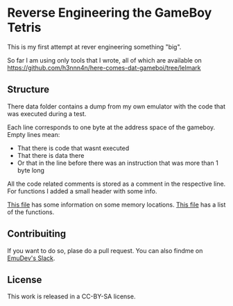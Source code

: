 Reverse Engineering the GameBoy Tetris
======================================

This is my first attempt at rever engineering something "big".

So far I am using only tools that I wrote, all of which are available on https://github.com/h3nnn4n/here-comes-dat-gameboi/tree/lelmark


Structure
---------

There data folder contains a dump from my own emulator with the code that was executed during a test.

Each line corresponds to one byte at the address space of the gameboy. Empty lines mean:
 - That there is code that wasnt executed
 - That there is data there
 - Or that in the line before there was an instruction that was more than 1 byte long

All the code related comments is stored as a comment in the respective line. For functions I added a small header with some info.

[This file](mem_locations.md) has some information on some memory locations.
[This file](function_table.md) has a list of the functions.


Contribuiting
------------

If you want to do so, plase do a pull request. You can also findme on [EmuDev's Slack](https://slofile.com/slack/emudev).


License
-------

This work is released in a CC-BY-SA license.

